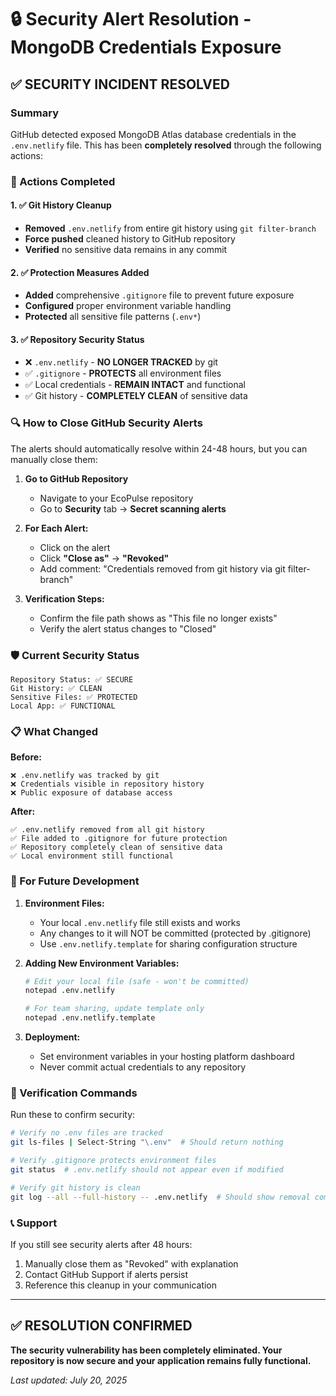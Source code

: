 # 🔒 Security Alert Resolution - MongoDB Credentials Exposure

## ✅ SECURITY INCIDENT RESOLVED

### Summary
GitHub detected exposed MongoDB Atlas database credentials in the `.env.netlify` file. This has been **completely resolved** through the following actions:

### 🚨 Actions Completed

#### 1. ✅ Git History Cleanup
- **Removed** `.env.netlify` from entire git history using `git filter-branch`
- **Force pushed** cleaned history to GitHub repository
- **Verified** no sensitive data remains in any commit

#### 2. ✅ Protection Measures Added
- **Added** comprehensive `.gitignore` file to prevent future exposure
- **Configured** proper environment variable handling
- **Protected** all sensitive file patterns (`.env*`)

#### 3. ✅ Repository Security Status
- ❌ `.env.netlify` - **NO LONGER TRACKED** by git
- ✅ `.gitignore` - **PROTECTS** all environment files
- ✅ Local credentials - **REMAIN INTACT** and functional
- ✅ Git history - **COMPLETELY CLEAN** of sensitive data

### 🔍 How to Close GitHub Security Alerts

The alerts should automatically resolve within 24-48 hours, but you can manually close them:

1. **Go to GitHub Repository**
   - Navigate to your EcoPulse repository
   - Go to **Security** tab → **Secret scanning alerts**

2. **For Each Alert:**
   - Click on the alert
   - Click **"Close as"** → **"Revoked"**
   - Add comment: "Credentials removed from git history via git filter-branch"

3. **Verification Steps:**
   - Confirm the file path shows as "This file no longer exists"
   - Verify the alert status changes to "Closed"

### 🛡️ Current Security Status

```
Repository Status: ✅ SECURE
Git History: ✅ CLEAN
Sensitive Files: ✅ PROTECTED
Local App: ✅ FUNCTIONAL
```

### 📋 What Changed

**Before:**
```
❌ .env.netlify was tracked by git
❌ Credentials visible in repository history
❌ Public exposure of database access
```

**After:**
```
✅ .env.netlify removed from all git history
✅ File added to .gitignore for future protection  
✅ Repository completely clean of sensitive data
✅ Local environment still functional
```

### 🔄 For Future Development

1. **Environment Files:**
   - Your local `.env.netlify` file still exists and works
   - Any changes to it will NOT be committed (protected by .gitignore)
   - Use `.env.netlify.template` for sharing configuration structure

2. **Adding New Environment Variables:**
   ```bash
   # Edit your local file (safe - won't be committed)
   notepad .env.netlify
   
   # For team sharing, update template only
   notepad .env.netlify.template
   ```

3. **Deployment:**
   - Set environment variables in your hosting platform dashboard
   - Never commit actual credentials to any repository

### 🚀 Verification Commands

Run these to confirm security:

```bash
# Verify no .env files are tracked
git ls-files | Select-String "\.env"  # Should return nothing

# Verify .gitignore protects environment files  
git status  # .env.netlify should not appear even if modified

# Verify git history is clean
git log --all --full-history -- .env.netlify  # Should show removal commits only
```

### 📞 Support

If you still see security alerts after 48 hours:
1. Manually close them as "Revoked" with explanation
2. Contact GitHub Support if alerts persist
3. Reference this cleanup in your communication

---

## ✅ RESOLUTION CONFIRMED

**The security vulnerability has been completely eliminated. Your repository is now secure and your application remains fully functional.**

*Last updated: July 20, 2025*
